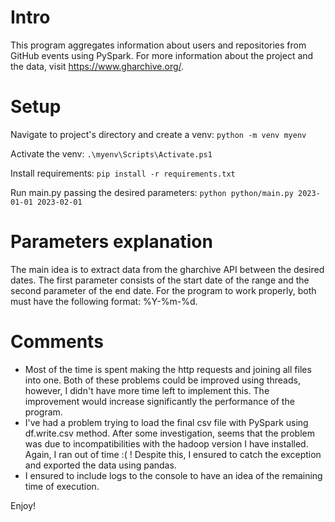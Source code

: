 # Intro

This program aggregates information about users and repositories from GitHub events using PySpark. For more information about the project and the data, visit https://www.gharchive.org/.

# Setup

Navigate to project's directory and create a venv:
`python -m venv myenv`

Activate the venv:
`.\myenv\Scripts\Activate.ps1`

Install requirements:
`pip install -r requirements.txt`

Run main.py passing the desired parameters:
`python python/main.py 2023-01-01 2023-02-01`

# Parameters explanation

The main idea is to extract data from the gharchive API between the desired dates. The first parameter consists of the start date of the range and the second parameter of the end date. For the program to work properly, both must have the following format: %Y-%m-%d.

# Comments

- Most of the time is spent making the http requests and joining all files into one. Both of these problems could be improved using threads, however, I didn't have more time left to implement this. The improvement would increase significantly the performance of the program.
- I've had a problem trying to load the final csv file with PySpark using df.write.csv method. After some investigation, seems that the problem was due to incompatibilities with the hadoop version I have installed. Again, I ran out of time :( ! Despite this, I ensured to catch the exception and exported the data using pandas.
- I ensured to include logs to the console to have an idea of the remaining time of execution.

Enjoy!